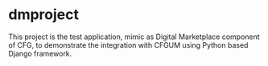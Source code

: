 # dmproject

This project is the test application, mimic as Digital Marketplace component of CFG, to demonstrate the integration with CFGUM using Python based Django framework. 